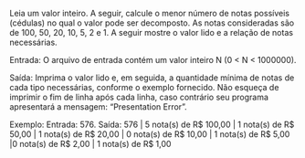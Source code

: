Leia um valor inteiro. A seguir, calcule o menor número de notas possíveis (cédulas) no qual o valor pode ser decomposto. As notas consideradas são de 100, 50, 20, 10, 5, 2 e 1. A seguir mostre o valor lido e a relação de notas necessárias.

Entrada:
O arquivo de entrada contém um valor inteiro N (0 < N < 1000000).

Saída:
Imprima o valor lido e, em seguida, a quantidade mínima de notas de cada tipo necessárias, conforme o exemplo fornecido. Não esqueça de imprimir o fim de linha após cada linha, caso contrário seu programa apresentará a mensagem: “Presentation Error”.

Exemplo: Entrada: 576. Saída: 576 | 5 nota(s) de R$ 100,00 | 1 nota(s) de R$ 50,00 | 1 nota(s) de R$ 20,00 | 0 nota(s) de R$ 10,00 | 1 nota(s) de R$ 5,00 |0 nota(s) de R$ 2,00 | 1 nota(s) de R$ 1,00
